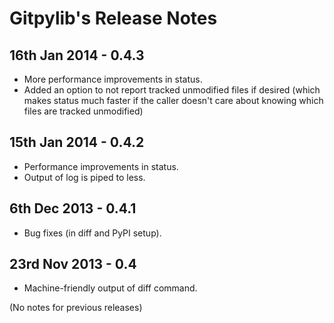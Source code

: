 Gitpylib's Release Notes
========================


16th Jan 2014 - 0.4.3
---------------------

* More performance improvements in status.
* Added an option to not report tracked unmodified files if desired (which makes
  status much faster if the caller doesn't care about knowing which files are
  tracked unmodified)


15th Jan 2014 - 0.4.2
---------------------

* Performance improvements in status.
* Output of log is piped to less.


6th Dec 2013 - 0.4.1
--------------------

* Bug fixes (in diff and PyPI setup).


23rd Nov 2013 - 0.4
-------------------

* Machine-friendly output of diff command.


(No notes for previous releases)
